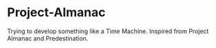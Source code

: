 # Project-Almanac
Trying to develop something like a Time Machine. Inspired from Project Almanac and Predestination.
